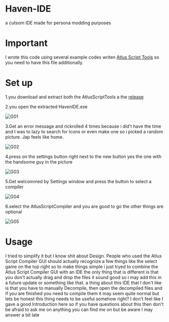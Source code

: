 # Haven-IDE
a cutsom IDE made for persona modding purposes

# Important
I wrote this code using several example codes writen <a href="https://github.com/ShrineFox/Atlus-Script-Tools">Atlus Script Tools</a>
so you need to have this file additionally.

# Set up
1.you download and extract both the AtlusScriptTools a the <a href="https://github.com/KeykKal/Haven-IDE/releases">release</a>

2.you open the extracted HavenIDE.exe

![G01](https://user-images.githubusercontent.com/73116439/106472331-da025e80-64a2-11eb-96f9-647281a40009.PNG)

3.Get an error message and rickrolled 4 times because i did't have the time and I was to lazy to search for Icons or even make one so i picked a random picture. Jap feels like home.

![G02](https://user-images.githubusercontent.com/73116439/106472908-73317500-64a3-11eb-839a-1db7a8d1c250.PNG)

4.press on the settings button right next to the new button yes the one with the handsome guy in the picture 

![G03](https://user-images.githubusercontent.com/73116439/106472841-614fd200-64a3-11eb-9bf8-b3eeb165cde5.PNG)

5.Get welcommed by Settings window and press the button to select a compiler

![G04](https://user-images.githubusercontent.com/73116439/106473137-b7bd1080-64a3-11eb-995c-3a51b0bf9b37.PNG)

6.select the AtlusScriptCompiler and you are good to go the other things are optional 

![G05](https://user-images.githubusercontent.com/73116439/106474138-e091d580-64a4-11eb-8b58-654c9bf497c1.PNG)


# Usage
I tried to simplify it but I know shit about Design. People who used the Atlus Script Compiler GUI should actually recognize a few things like the select game  on the top right so to make things simple i just tryed to combine the Atlus Script Compiler GUI with an IDE the only thing that is different is that you don't actually drag and drop the files it sound good so i may add this in a future update or something like that.
a thing about this IDE that I don't like is that you have to manually Decompile, then open the decompiled files and if you are finished you need to compile them it may seem quite normal but lets be honest this thing needs to be useful somehow right? I don't feel like I gave a good Introduction here so if you have questions about this then don't be afraid to ask me on anything you can find me on but be aware I may answer a bit late
